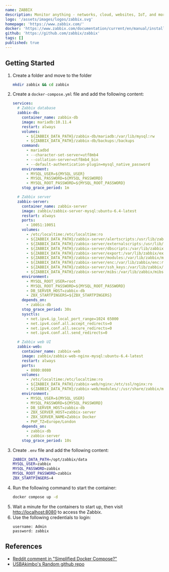 ```yaml
---
name: ZABBIX
description: Monitor anything - networks, cloud, websites, IoT, and more. Any time and anywhere.
logo: '/assets/images/logos/zabbix.svg'
homepage: 'https://www.zabbix.com/'
docker: 'https://www.zabbix.com/documentation/current/en/manual/installation/containers'
github: 'https://github.com/zabbix/zabbix'
tags: []
published: true
---
```


## Getting Started

1. Create a folder and move to the folder
    ```bash
    mkdir zabbix && cd zabbix
    ```
2. Create a `docker-compose.yml` file and add the following content:
    ```yaml
    services:
      # Zabbix database
      zabbix-db:
        container_name: zabbix-db
        image: mariadb:10.11.4
        restart: always
        volumes:
          - ${ZABBIX_DATA_PATH}/zabbix-db/mariadb:/var/lib/mysql:rw
          - ${ZABBIX_DATA_PATH}/zabbix-db/backups:/backups
        command:
          - mariadbd
          - --character-set-server=utf8mb4
          - --collation-server=utf8mb4_bin
          - --default-authentication-plugin=mysql_native_password
        environment:
          - MYSQL_USER=${MYSQL_USER}
          - MYSQL_PASSWORD=${MYSQL_PASSWORD}
          - MYSQL_ROOT_PASSWORD=${MYSQL_ROOT_PASSWORD}
        stop_grace_period: 1m

      # Zabbix server
      zabbix-server:
        container_name: zabbix-server
        image: zabbix/zabbix-server-mysql:ubuntu-6.4-latest
        restart: always
        ports:
          - 10051:10051
        volumes:
          - /etc/localtime:/etc/localtime:ro
          - ${ZABBIX_DATA_PATH}/zabbix-server/alertscripts:/usr/lib/zabbix/alertscripts:ro
          - ${ZABBIX_DATA_PATH}/zabbix-server/externalscripts:/usr/lib/zabbix/externalscripts:ro
          - ${ZABBIX_DATA_PATH}/zabbix-server/dbscripts:/var/lib/zabbix/dbscripts:ro
          - ${ZABBIX_DATA_PATH}/zabbix-server/export:/var/lib/zabbix/export:rw
          - ${ZABBIX_DATA_PATH}/zabbix-server/modules:/var/lib/zabbix/modules:ro
          - ${ZABBIX_DATA_PATH}/zabbix-server/enc:/var/lib/zabbix/enc:ro
          - ${ZABBIX_DATA_PATH}/zabbix-server/ssh_keys:/var/lib/zabbix/ssh_keys:ro
          - ${ZABBIX_DATA_PATH}/zabbix-server/mibs:/var/lib/zabbix/mibs:ro
        environment:
          - MYSQL_ROOT_USER=root
          - MYSQL_ROOT_PASSWORD=${MYSQL_ROOT_PASSWORD}
          - DB_SERVER_HOST=zabbix-db
          - ZBX_STARTPINGERS=${ZBX_STARTPINGERS}
        depends_on:
          - zabbix-db
        stop_grace_period: 30s
        sysctls:
          - net.ipv4.ip_local_port_range=1024 65000
          - net.ipv4.conf.all.accept_redirects=0
          - net.ipv4.conf.all.secure_redirects=0
          - net.ipv4.conf.all.send_redirects=0

      # Zabbix web UI
      zabbix-web:
        container_name: zabbix-web
        image: zabbix/zabbix-web-nginx-mysql:ubuntu-6.4-latest
        restart: always
        ports:
          - 8080:8080
        volumes:
          - /etc/localtime:/etc/localtime:ro
          - ${ZABBIX_DATA_PATH}/zabbix-web/nginx:/etc/ssl/nginx:ro
          - ${ZABBIX_DATA_PATH}/zabbix-web/modules/:/usr/share/zabbix/modules/:ro
        environment:
          - MYSQL_USER=${MYSQL_USER}
          - MYSQL_PASSWORD=${MYSQL_PASSWORD}
          - DB_SERVER_HOST=zabbix-db
          - ZBX_SERVER_HOST=zabbix-server
          - ZBX_SERVER_NAME=Zabbix Docker
          - PHP_TZ=Europe/London
        depends_on:
          - zabbix-db
          - zabbix-server
        stop_grace_period: 10s
    ```
3. Create `.env` file and add the following content:
    ```bash
    ZABBIX_DATA_PATH=/opt/zabbix/data
    MYSQL_USER=zabbix
    MYSQL_PASSWORD=zabbix
    MYSQL_ROOT_PASSWORD=zabbix
    ZBX_STARTPINGERS=4
    ```
5. Run the following command to start the container:
    ```bash
    docker compose up -d
    ```
6. Wait a minute for the containers to start up, then visit [http://localhost:8080](http://localhost:8080) to access the Zabbix.
7. Use the following credentials to login:
    ```
    username: Admin
    password: zabbix
    ```

## References
  - [Reddit comment in "Simplified Docker Compose?"](https://www.reddit.com/r/zabbix/comments/16jnhul/comment/k0rw7bg)
  - [USBAkimbo's Random github repo](https://github.com/USBAkimbo/Random/blob/master/Docker/zabbix-example.yml)